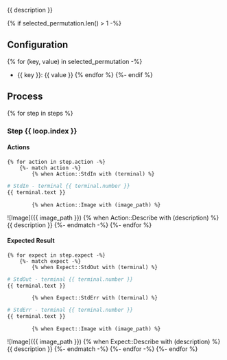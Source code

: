 {{ description }}

{% if selected_permutation.len() > 1 -%}
## Configuration

{% for (key, value) in selected_permutation -%}
* {{ key }}: {{ value }}
{% endfor %}
{%- endif %}

## Process
{% for step in steps %}
### Step {{ loop.index }}

#### Actions
    {% for action in step.action -%}
        {%- match action -%}
            {% when Action::StdIn with (terminal) %}
```bash
# StdIn - terminal {{ terminal.number }}
{{ terminal.text }}
```
            {% when Action::Image with (image_path) %}
![Image]({{ image_path }})
            {% when Action::Describe with (description) %}
{{ description }}
        {%- endmatch -%}
    {%- endfor %}

#### Expected Result
    {% for expect in step.expect -%}
        {%- match expect -%}
            {% when Expect::StdOut with (terminal) %}
```bash
# StdOut - terminal {{ terminal.number }}
{{ terminal.text }}
```
            {% when Expect::StdErr with (terminal) %}
```bash
# StdErr - terminal {{ terminal.number }}
{{ terminal.text }}
```
            {% when Expect::Image with (image_path) %}
![Image]({{ image_path }})
            {% when Expect::Describe with (description) %}
{{ description }}
        {%- endmatch -%}
    {%- endfor -%}
{%- endfor %}
